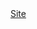 <!DOCTYPE html>
<html xmlns="http://www.w3.org/1999/xhtml" lang="fr" xml:lang="fr">
<head>
    <meta charset="UTF-8">
    <meta name="viewport" content="width=device-width, initial-scale=1.0">
    <link href="css/style.css" rel="stylesheet" />
    <link rel="icon" href="img/logo.ico">
</head>

<body>
  <a href="https://xiaolatus.github.io/dev-front/index.html)https://xiaolatus.github.io/dev-front/index.html">Site</a>
</body>
</html>

